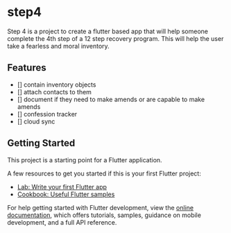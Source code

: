 # step4

Step 4 is a project to create a flutter based app that will help someone complete the 4th step of a 12 step recovery program. This will help the user take a fearless and moral inventory. 

## Features

- [] contain inventory objects
- [] attach contacts to them
- [] document if they need to make amends or are capable to make amends
- [] confession tracker
- [] cloud sync


## Getting Started

This project is a starting point for a Flutter application.

A few resources to get you started if this is your first Flutter project:

- [Lab: Write your first Flutter app](https://docs.flutter.dev/get-started/codelab)
- [Cookbook: Useful Flutter samples](https://docs.flutter.dev/cookbook)

For help getting started with Flutter development, view the
[online documentation](https://docs.flutter.dev/), which offers tutorials,
samples, guidance on mobile development, and a full API reference.
